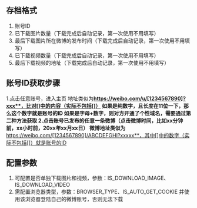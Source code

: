 ## 存档格式
1. 账号ID
2. 已下载图片数量（下载完成后自动记录，第一次使用不用填写）
3. 最后下载图片所在微博的发布时间（下载完成后自动记录，第一次使用不用填写）
4. 已下载视频数量（下载完成后自动记录，第一次使用不用填写）
5. 最后下载视频的地址（下载完成后自动记录，第一次使用不用填写）

## 账号ID获取步骤
1.点击任意账号，进入主页
地址类似为**https://weibo.com/u/[1234567890]?xxx**，比对[]中的内容（实际不包括[]）
如果是纯数字，且长度在11位一下，那么这个数字就是账号的ID
如果是字母+数字，则对方开通了个性域名，需要通过第二种方法获取
2.点击账号已发布的任意一条微博（点击微博时间，比如xx分钟前，xx小时前，20xx年xx月xx日）
微博地址类似为**https://weibo.com/[1234567890]/ABCDEFGHI?xxxxx**，其中[]中的数字（实际不包括[]）就是账号的ID

## 配置参数
1. 可配置是否单独下载图片和视频，参数：IS_DOWNLOAD_IMAGE、IS_DOWNLOAD_VIDEO
2. 需配置浏览器类型，参数：BROWSER_TYPE、IS_AUTO_GET_COOKIE
并使用该浏览器登陆自己的微博账号，否则无法下载
